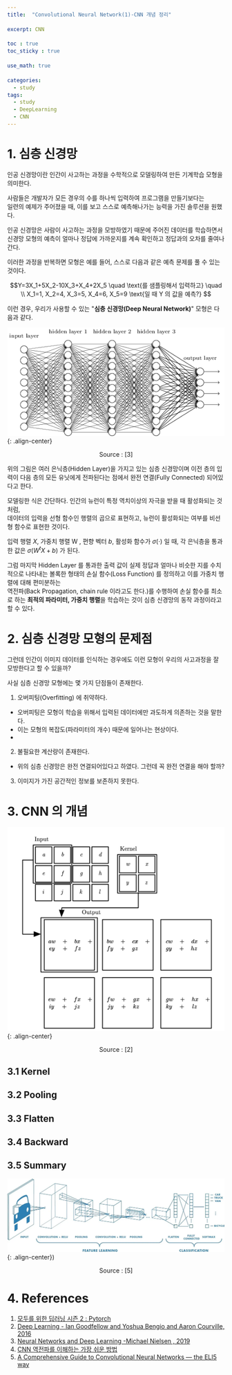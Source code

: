 ```yaml
---
title:  "Convolutional Neural Network(1)-CNN 개념 정리"

excerpt: CNN 

toc : true
toc_sticky : true  

use_math: true

categories:
  - study
tags:
  - study
  - DeepLearning
  - CNN
---
```

# 1. 심층 신경망
인공 신경망이란 인간이 사고하는 과정을 수학적으로 모델링하여 
만든 기계학습 모형을 의미한다.  

사람들은 개발자가 모든 경우의 수를
하나씩 입력하여 프로그램을 만들기보다는\
일련의 예제가 주어졌을 때,
이를 보고 스스로 예측해나가는 능력을 가진 솔루션을 원했다. 

인공 신경망은 사람이 사고하는 과정을 모방하였기 때문에 주어진 데이터를 학습하면서\
신경망 모형의 예측이 얼마나 정답에 가까운지를 계속 확인하고 정답과의 오차를 줄여나간다.

이러한 과정을 반복하면 모형은 예를 들어, 스스로 다음과 같은 예측 문제를 풀 수 있는 것이다.

$$Y=3X_1+5X_2-10X_3+X_4+2X_5 \quad \text{를 샘플링해서 입력하고} \quad \\ X_1=1, X_2=4, X_3=5, X_4=6, X_5=9 \text{일 때  Y 의 값을 예측?} $$

이런 경우, 우리가 사용할 수 있는  "**심층 신경망(Deep Neural Network)**"
모형은 다음과 같다. 

![mlp](https://github.com/Sodychoe/sodychoe.github.io/blob/main/assets/images/%20study/CNN/mlp.png?raw=true){: .align-center}

<div style="text-align: center;">Source : [3]</div>

위의 그림은 여러 은닉층(Hidden Layer)을 가지고 있는 심층 신경망이며 이전 층의 입력이
다음 층의 모든 유닛에게 전파된다는 점에서 완전 연결(Fully Connected) 되어있다고 한다.

모델링한 식은 간단하다. 인간의 뉴런이 특정 역치이상의 자극을 받을 때 활성화되는 것 처럼, \
데이터의 입력을 선형 함수인 행렬의 곱으로 표현하고, 뉴런이 활성화되는 여부를 비선형 함수로
표현한 것이다.

 입력 행렬 $X$, 가중치 행렬 W , 편향 벡터 $b$,  활성화 함수가 $\sigma(\cdot)$ 일 때,
 각 은닉층을 통과한 값은 $\sigma(W^tX+b)$ 가 된다. 

그럼 마지막 Hidden Layer 를 통과한 출력 값이 실제 정답과 얼마나 비슷한 지를
수치적으로 나타내는 볼록한 형태의 손실 함수(Loss Function) 를 정의하고
이를 가중치 행렬에 대해 편미분하는 \
역전파(Back Propagation, chain rule 이라고도 한다.)를 수행하여
손실 함수를 최소로 하는 **최적의 파라미터, 가중치 행렬**을 학습하는 것이 
심층 신경망의 동작 과정이라고 할 수 있다.


# 2. 심층 신경망 모형의 문제점
그런데 인간이 이미지 데이터를 인식하는 경우에도 이런 모형이
우리의 사고과정을 잘 모방한다고 할 수 있을까?

사실 심층 신경망 모형에는 몇 가지 단점들이 존재한다.

1. 오버피팅(Overfitting) 에 취약하다.
- 오버피팅은 모형이 학습을 위해서 입력된 데이터에만 과도하게 의존하는 것을 말한다.
- 이는 모형의 복잡도(파라미터의 개수) 때문에 일어나는 현상이다.
- 

2. 불필요한 계산량이 존재한다.
- 위의 심층 신경망은 완전 연결되어있다고 하였다. 그런데 꼭 완전 연결을 해야 할까?

3. 이미지가 가진 공간적인 정보를 보존하지 못한다. 

[//]: # (![sparseconnectivity]&#40;https://github.com/Sodychoe/sodychoe.github.io/blob/main/assets/images/%20study/CNN/sparseconn.png?raw=true&#41;{: .align-center})

[//]: # (<div style="text-align: center;">Source : [2]</div>)





# 3. CNN 의 개념

![conv](https://github.com/Sodychoe/sodychoe.github.io/blob/main/assets/images/%20study/CNN/conv.png?raw=true){: .align-center}

<div style="text-align: center;">Source : [2]</div>




## 3.1 Kernel

## 3.2 Pooling

## 3.3 Flatten

## 3.4 Backward

## 3.5 Summary

![convstructure](https://raw.githubusercontent.com/Sodychoe/sodychoe.github.io/main/assets/images/%20study/CNN/cnnstructure.webp){: .align-center})

<div style="text-align: center;">Source : [5]</div>


# 4. References

1. [모두를 위한 딥러닝 시즌 2 : Pytorch](https://deeplearningzerotoall.github.io/season2/)
2. [Deep Learning - Ian Goodfellow and Yoshua Bengio and Aaron Courville, 2016](https://www.deeplearningbook.org/)
3. [Neural Networks and Deep Learning -Michael Nielsen , 2019 ](http://neuralnetworksanddeeplearning.com/index.html) 
4. [CNN 역전파를 이해하는 가장 쉬운 방법](https://metamath1.github.io/cnn/index.html)
3. [A Comprehensive Guide to Convolutional Neural Networks — the ELI5 way](https://towardsdatascience.com/a-comprehensive-guide-to-convolutional-neural-networks-the-eli5-way-3bd2b1164a53)
